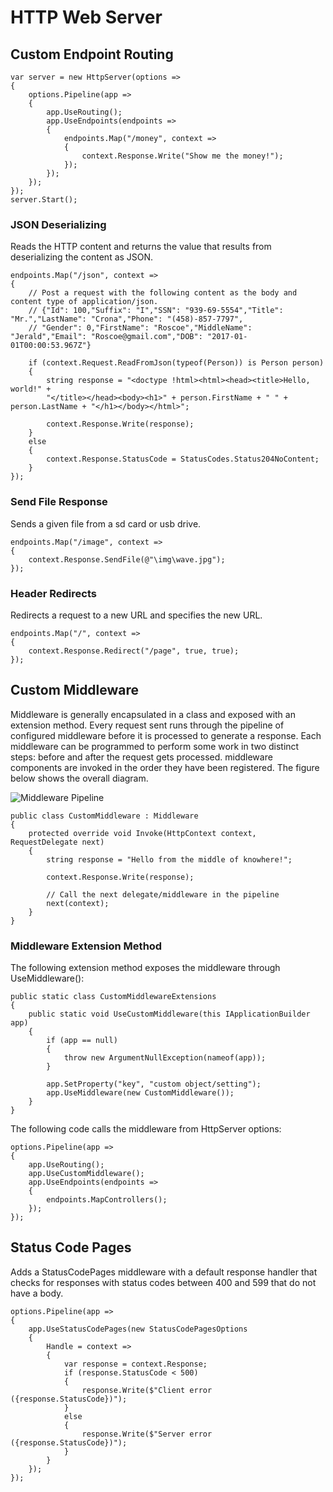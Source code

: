 # HTTP Web Server

## Custom Endpoint Routing
```CSharp
var server = new HttpServer(options =>
{
    options.Pipeline(app =>
    {
        app.UseRouting();
        app.UseEndpoints(endpoints =>
        {
            endpoints.Map("/money", context => 
            {
                context.Response.Write("Show me the money!"); 
            });
        });
    });
});
server.Start();
```

### JSON Deserializing
Reads the HTTP content and returns the value that results from deserializing the content as JSON.

```CSharp
endpoints.Map("/json", context =>
{
    // Post a request with the following content as the body and content type of application/json.
    // {"Id": 100,"Suffix": "I","SSN": "939-69-5554","Title": "Mr.","LastName": "Crona","Phone": "(458)-857-7797",
    // "Gender": 0,"FirstName": "Roscoe","MiddleName": "Jerald","Email": "Roscoe@gmail.com","DOB": "2017-01-01T00:00:53.967Z"}
    
    if (context.Request.ReadFromJson(typeof(Person)) is Person person)
    {
        string response = "<doctype !html><html><head><title>Hello, world!" +
        "</title></head><body><h1>" + person.FirstName + " " + person.LastName + "</h1></body></html>";

        context.Response.Write(response);
    }
    else
    {
        context.Response.StatusCode = StatusCodes.Status204NoContent;
    }
});
```

### Send File Response
Sends a given file from a sd card or usb drive.

```CSharp
endpoints.Map("/image", context =>
{
    context.Response.SendFile(@"\img\wave.jpg");
});
```
### Header Redirects
Redirects a request to a new URL and specifies the new URL.

```CSharp
endpoints.Map("/", context =>
{
    context.Response.Redirect("/page", true, true);
});
```

## Custom Middleware
Middleware is generally encapsulated in a class and exposed with an extension method. Every request sent runs through the pipeline of configured middleware before it is processed to generate a response. Each middleware can be programmed to perform some work in two distinct steps: before and after the request gets processed. middleware components are invoked in the order they have been registered. The figure below shows the overall diagram.

![Middleware Pipeline](../../images/pipeline.jpeg)

```CSharp
public class CustomMiddleware : Middleware
{
    protected override void Invoke(HttpContext context, RequestDelegate next)
    {
        string response = "Hello from the middle of knowhere!";

        context.Response.Write(response);

        // Call the next delegate/middleware in the pipeline
        next(context);
    }
}
```

### Middleware Extension Method
The following extension method exposes the middleware through UseMiddleware():

```CSharp
public static class CustomMiddlewareExtensions
{
    public static void UseCustomMiddleware(this IApplicationBuilder app)
    {
        if (app == null)
        {
            throw new ArgumentNullException(nameof(app));
        }

        app.SetProperty("key", "custom object/setting");
        app.UseMiddleware(new CustomMiddleware());
    }
}
```
The following code calls the middleware from HttpServer options:

```CSharp
options.Pipeline(app =>
{
    app.UseRouting();
    app.UseCustomMiddleware();
    app.UseEndpoints(endpoints =>
    {
        endpoints.MapControllers(); 
    });
});
```

## Status Code Pages

Adds a StatusCodePages middleware with a default response handler that checks for responses with
status codes between 400 and 599 that do not have a body.

```CSharp
options.Pipeline(app =>
{
    app.UseStatusCodePages(new StatusCodePagesOptions
    {
        Handle = context =>
        {
            var response = context.Response;
            if (response.StatusCode < 500)
            {
                response.Write($"Client error ({response.StatusCode})");
            }
            else
            {
                response.Write($"Server error ({response.StatusCode})");
            }
        }
    });
});
```